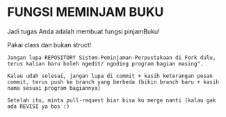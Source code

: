 # FUNGSI MEMINJAM BUKU

Jadi tugas Anda adalah membuat fungsi pinjamBuku!

Pakai class dan bukan struct!


```
Jangan lupa REPOSITORY Sistem-Peminjaman-Perpustakaan di Fork dulu, terus kalian baru boleh ngedit/ ngoding program bagian masing".

Kalau udah selesai, jangan lupa di commit + kasih keterangan pesan commit, terus push ke branch yang berbeda (bikin branch baru + kasih nama sesuai program bagiannya)

Setelah itu, minta pull-request biar bisa ku merge nanti (kalau gak ada REVISI ya bos :)
```
